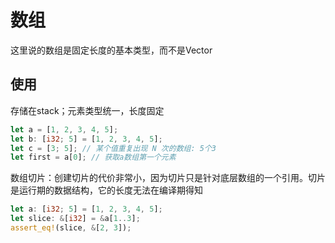 # 数组

这里说的数组是固定长度的基本类型，而不是Vector

## 使用

存储在stack；元素类型统一，长度固定

```rust
let a = [1, 2, 3, 4, 5];
let b: [i32; 5] = [1, 2, 3, 4, 5];
let c = [3; 5]; // 某个值重复出现 N 次的数组: 5个3
let first = a[0]; // 获取a数组第一个元素
```

数组切片：创建切片的代价非常小，因为切片只是针对底层数组的一个引用。切片是运行期的数据结构，它的长度无法在编译期得知

```rust
let a: [i32; 5] = [1, 2, 3, 4, 5];
let slice: &[i32] = &a[1..3];
assert_eq!(slice, &[2, 3]);
```



